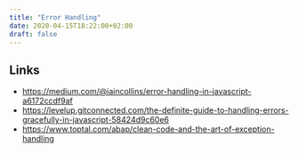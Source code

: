 ```yaml
---
title: "Error Handling"
date: 2020-04-15T18:22:00+02:00
draft: false
---
```


## Links
- https://medium.com/@iaincollins/error-handling-in-javascript-a6172ccdf9af
- https://levelup.gitconnected.com/the-definite-guide-to-handling-errors-gracefully-in-javascript-58424d9c60e6
- https://www.toptal.com/abap/clean-code-and-the-art-of-exception-handling